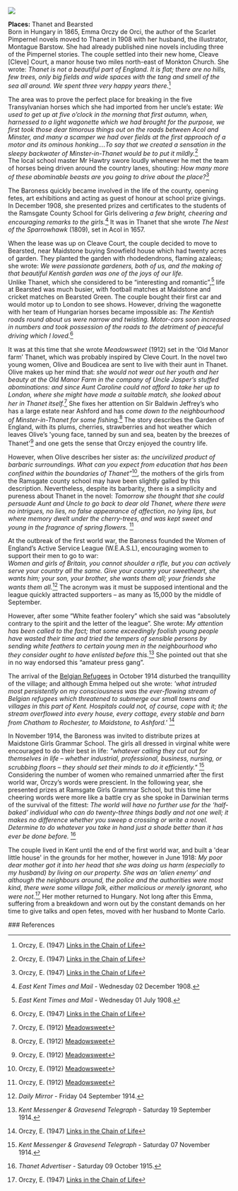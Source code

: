 <a href="https://dev.visual-essays.app"><img src="https://dev-visual-essays.netlify.app/images/ve-button.png"></a>

<param ve-config title="Baroness Emmuska Orczy (1865-1947)" author="Michelle Crowther" layout="vtl" banner="/images/banners/20c.jpg">

<param ve-entity eid="Q590422" aliases="Isle of Thanet">
<param ve-entity eid="Q1917280" aliases="Monkton">
<param ve-entity eid="Q2404354" aliases="Acol">
<param ve-entity eid="Q9033431" aliases="Minster">
<param ve-entity eid="Q736439" aliases="Ramsgate">
<param ve-entity eid="Q213180" aliases="Maidstone">
<param ve-entity eid="Q725261" aiases="Ashford">
<param ve-entity eid="Q2065577" aliases="Bearsted">

**Places:** Thanet and Bearsted   
Born in Hungary in 1865, Emma Orczy de Orci, the author of the Scarlet Pimpernel novels moved to Thanet in 1908 with her husband, the illustrator, Montague Barstow. She had already published nine novels including three of the Pimpernel stories. 
The couple settled into their new home, Cleave [Cleve] Court, a manor house two miles north-east of Monkton Church. She wrote: _Thanet is not a beautiful part of England. It is flat; there are no hills, few trees, only big fields and wide spaces with the tang and smell of the sea all around. We spent three very happy years there._[^ref1]   
<param ve-image url="https://upload.wikimedia.org/wikipedia/commons/8/81/Baroness_Emma_Orczy_%28Bassano%29.jpg"  label="Baroness Emma Orczy" attribution="Bassano Ltd, Public domain, via Wikimedia Commons">

The area was to prove the perfect place for breaking in the five Transylvanian horses which she had imported from her uncle’s estate: _We used to get up at five o’clock in the morning that first autumn, when, harnessed to a light wagonette which we had brought for the purpose, we first took those dear timorous things out on the roads between Acol and Minster, and many a scamper we had over fields at the first approach of a motor and its ominous honking….To say that we created a sensation in the sleepy backwater of Minster-in-Thanet would be to put it mildly._[^ref2]   
The local school master Mr Hawtry swore loudly whenever he met the team of horses being driven around the country lanes, shouting: _How many more of these abominable beasts are you going to drive about the place?_[^ref3]   
<param ve-image url="https://upload.wikimedia.org/wikipedia/commons/6/66/Minster-in-Thanet%2C_Kent_02.jpg" label="Minster in Thanet, Kent" attribution="Simon Burchell, CC BY-SA 4.0, via Wikimedia Commons">

The Baroness quickly became involved in the life of the county, opening fetes, art exhibitions and acting as guest of honour at school prize givings. In December 1908, she presented prizes and certificates to the students of the Ramsgate County School for Girls delivering _a few bright, cheering and encouraging remarks to the girls._[^ref4]
It was in Thanet that she wrote _The Nest of the Sparrowhawk_ (1809), set in Acol in 1657.    
<param ve-image url="https://stor.artstor.org/stor/7d4c5d4c-62c0-40e9-a900-3b7400521033" label="Ramsgate Commemorative Map 1884-1934">

When the lease was up on Cleave Court, the couple decided to move to Bearsted, near Maidstone buying Snowfield house which had twenty acres of garden. They planted the garden with rhodedendrons, flaming azaleas; she wrote: _We were passionate gardeners, both of us, and the making of that beautiful Kentish garden was one of the joys of our life._   
Unlike Thanet, which she considered to be “interesting and romantic”,[^ref5]  life at Bearsted was much busier, with football matches at Maidstone and cricket matches on Bearsted Green. The couple bought their first car and would motor up to London to see shows.  However, driving the wagonette with her team of Hungarian horses became impossible as:  _The Kentish roads round about us were narrow and twisting. Motor-cars soon increased in numbers and took possession of the roads to the detriment of peaceful driving which I loved._[^ref6]
<param ve-image url="https://upload.wikimedia.org/wikipedia/commons/3/3f/Looking_over_Bearsted_Pond_towards_Bearsted_Green_-_geograph.org.uk_-_245781.jpg" label="Bearsted Pond towards Bearsted Green" attribution="Philip Frith / Looking over Bearsted Pond towards Bearsted Green">

It was at this time that she wrote _Meadowsweet_ (1912) set in the ‘Old Manor farm’ Thanet, which was probably inspired by Cleve Court. 
In the novel two young women, Olive and Boudicea are sent to live with their aunt in Thanet. Olive makes up her mind that: _she would not wear out her youth and her beauty at the Old Manor Farm in the company of Uncle Jasper’s stuffed abominations: and since Aunt Caroline could not afford to take her up to London, where she might have made a suitable match, she looked about her in Thanet itself._[^ref7]  She fixes her attention on Sir Baldwin Jeffrey’s who has a large estate near Ashford and has _come down to the neighbourhood of Minster-in-Thanet for some fishing._[^ref8] The story describes the Garden of England, with its plums, cherries, strawberries and hot weather which leaves Olive’s 'young face, tanned by sun and sea, beaten by the breezes of Thanet'[^ref9] and one gets the sense that Orczy enjoyed the country life.   
<param ve-image url="https://upload.wikimedia.org/wikipedia/commons/f/fe/The_Church_of_St._Mary_Magdelene%2C_Monkton%2C_Kent_-_geograph.org.uk_-_493855.jpg" label="Church of St Mary Magdelene, Monkton, Kent" attribution="david mills, CC BY-SA 2.0, via Wikimedia Commons">

However, when Olive describes her sister as: _the uncivilized product of barbaric surroundings. What can you expect from education that has been confined within the boundaries of Thanet”_[^ref10], the mothers of the girls from the Ramsgate county school may have been slightly galled by this description. Nevertheless, despite its barbarity, there is a simplicity and pureness about Thanet in the novel: _Tomorrow she thought that she could persuade Aunt and Uncle to go back to dear old Thanet, where there were no intrigues, no lies, no false appearance of affection, no lying lips, but where memory dwelt under the cherry-trees, and was kept sweet and young in the fragrance of spring flowers._ [^ref11]
<param ve-image url="https://upload.wikimedia.org/wikipedia/commons/9/9d/Cherry_Blossom_-_geograph.org.uk_-_418920.jpg" label="Cherry Blossom" attribution="Colin Smith / Cherry Blossom">

At the outbreak of the first world war, the Baroness founded the Women of England’s Active Service League (W.E.A.S.L), encouraging women to support their men to go to war:   
_Women and girls of Britain, you cannot shoulder a rifle, but you can actively serve your country all the same. Give your country your sweetheart, she wants him; your son, your brother, she wants them all; your friends she wants them all._[^ref12]
The acronym was it must be supposed intentional and the league quickly attracted supporters – as many as 15,000 by the middle of September. 
<param ve-image url="https://upload.wikimedia.org/wikipedia/commons/e/e4/7_Collection_Eybl_Great_Britain_-_E._Kealey_-_Women_of_Britain_say_%E2%80%93_GO.jpg" label="Women of Britain say 'Go!', 1915" attribution="Eybl, Plakatmuseum Wien/Wikimedia Commons">

However, after some “White feather foolery” which she said was “absolutely contrary to the spirit and the letter of the league”. She wrote: _My attention has been called to the fact; that some exceedingly foolish young people have wasted their time and tried the tempers of sensible persons by sending white feathers to certain young men in the neighbourhood who they consider ought to have enlisted before this._[^ref13] She pointed out that she in no way endorsed this “amateur press gang”. 
<param ve-image url="images/feather-1228678_1920.jpg" label="White Feather"  atribution="Image by Myriams-Fotos from Pixabay">

The arrival of the [Belgian Refugees](/20c-belgian-refugees/) in October 1914 disturbed the tranquillity of the village; and although Emma helped out she wrote: _'what intruded most persistently on my consciousness was the ever-flowing stream of Belgian refugees which threatened to submerge our small towns and villages in this part of Kent. Hospitals could not, of course, cope with it; the stream overflowed into every house, every cottage, every stable and barn from Chatham to Rochester, to Maidstone, to Ashford.'_ [^ref14] 
<param ve-image url="images/arrivalofbelgiansFMuseum.jpg" label="Belgian Refugees" attribution="Folkestone Museum">

In November 1914, the Baroness was invited to distribute prizes at Maidstone Girls Grammar School. The girls all dressed in virginal white were encouraged to do their best in life: _"whatever calling they cut out for themselves in life – whether industrial, professional, business, nursing, or scrubbing floors – they should set their minds to do it efficiently."_ [^ref15] Considering the number of women who remained unmarried after the first world war, Orczy’s words were prescient. In the following year, she presented prizes at Ramsgate Girls Grammar School, but this time her cheering words were more like a battle cry as she spoke in Darwinian terms of the survival of the fittest: _The world will have no further use for the ‘half-baked’ individual who can do twenty-three things badly and not one well; it makes no difference whether you sweep a crossing or write a novel. Determine to do whatever you take in hand just a shade better than it has ever be done before._ [^ref16] 
<param ve-image url="https://upload.wikimedia.org/wikipedia/commons/f/fb/Cover_%28Lady_Molly_of_Scotland_Yard%29.jpg" label="Lady Molly of Scotland Yard - one of the first novels to feature a female detective as the main character" attribution="Cyrus Cuneo, Cassell and Company, Ltd., Public domain, via Wikimedia Commons">

The couple lived in Kent until the end of the first world war, and built a 'dear little house' in the grounds for her mother, however in June 1918: _My poor dear mother got it into her head that she was doing us harm (especially to my husband) by living on our property. She was an ‘alien enemy’ and although the neighbours around, the police and the authorities were most kind, there were some village folk, either malicious or merely ignorant, who were not._[^ref17]  Her mother returned to Hungary. Not long after this Emma, suffering from a breakdown and worn out by the constant demands on her time to give talks and open fetes, moved with her husband to Monte Carlo. 
<param ve-image url="https://upload.wikimedia.org/wikipedia/commons/0/05/Ca._1914_World_War_I_propaganda%2C_pictorial_map_of_the_British_Isles.jpg" label="World War One Propaganda" attribution="Unknown authorUnknown author, Public domain, via Wikimedia Commons">
### References

[^ref1]: Orczy, E. (1947) [Links in the Chain of Life](http://gutenberg.net.au/ebooks20/2000341h.html)   
[^ref2]: Orczy, E. (1947) [Links in the Chain of Life](http://gutenberg.net.au/ebooks20/2000341h.html)   
[^ref3]: Orczy, E. (1947) [Links in the Chain of Life](http://gutenberg.net.au/ebooks20/2000341h.html)   
[^ref4]: _East Kent Times and Mail_ - Wednesday 02 December 1908.   
[^ref5]: _East Kent Times and Mail_ - Wednesday 01 July 1908.   
[^ref6]: Orczy, E. (1947) [Links in the Chain of Life](http://gutenberg.net.au/ebooks20/2000341h.html)   
[^ref7]: Orczy, E. (1912) [Meadowsweet](https://archive.org/details/meadowsweet00orcziala?ref=ol&view=theater)   
[^ref8]: Orczy, E. (1912) [Meadowsweet](https://archive.org/details/meadowsweet00orcziala?ref=ol&view=theater)   
[^ref9]: Orczy, E. (1912) [Meadowsweet](https://archive.org/details/meadowsweet00orcziala?ref=ol&view=theater)   
[^ref10]: Orczy, E. (1912) [Meadowsweet](https://archive.org/details/meadowsweet00orcziala?ref=ol&view=theater)   
[^ref11]: Orczy, E. (1912) [Meadowsweet](https://archive.org/details/meadowsweet00orcziala?ref=ol&view=theater)   
[^ref12]: _Daily Mirror_ - Friday 04 September 1914.   
[^ref13]: _Kent Messenger & Gravesend Telegraph_ - Saturday 19 September 1914.   
[^ref14]: Orczy, E. (1947) [Links in the Chain of Life](http://gutenberg.net.au/ebooks20/2000341h.html)   
[^ref15]: _Kent Messenger & Gravesend Telegraph_ - Saturday 07 November 1914.      
[^ref16]: _Thanet Advertiser_ - Saturday 09 October 1915.   
[^ref17]: Orczy, E. (1947) [Links in the Chain of Life](http://gutenberg.net.au/ebooks20/2000341h.html)   


